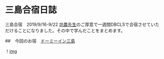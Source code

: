 # 三島合宿日誌
三島合宿　2019/9/16-9/22
[坊農先生](https://twitter.com/bonohu)のご厚意で一週間DBCLSで合宿させていただけることになりました。その中で学んだことをまとめます。

##　今回のお宿　[ドーミーイン三島](https://www.hotespa.net/hotels/mishima/)


！[img](https://www.hotespa.net/hotels/mishima/image/img_room_01.jpg)
